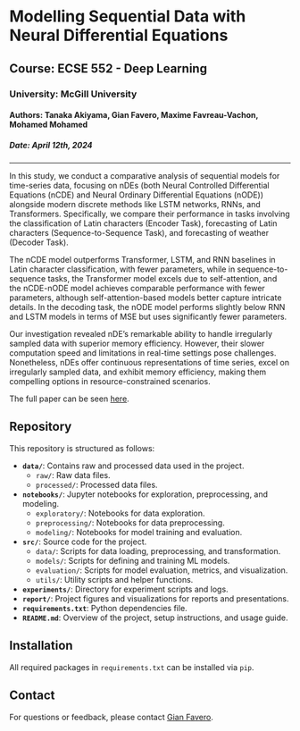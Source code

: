 # Modelling Sequential Data with Neural Differential Equations

## Course: ECSE 552 - Deep Learning

### University: McGill University

#### Authors: Tanaka Akiyama, Gian Favero, Maxime Favreau-Vachon, Mohamed Mohamed

##### Date: April 12th, 2024

---

In this study, we conduct a comparative analysis of sequential models for
time-series data, focusing on nDEs (both Neural Controlled Differential Equations (nCDE) and Neural Ordinary Differential Equations (nODE))
alongside modern discrete methods like LSTM networks, RNNs, and Transformers. Specifically, we compare their performance in tasks involving the classification of Latin characters (Encoder Task), forecasting of Latin characters (Sequence-to-Sequence Task), and forecasting of weather (Decoder Task). 

The nCDE model outperforms Transformer, LSTM, and RNN baselines in Latin character classification, with fewer parameters, while in sequence-to-sequence tasks, the Transformer model excels due to self-attention, and the nCDE-nODE model achieves comparable performance with fewer parameters, although self-attention-based models better capture intricate details. In the decoding task, the nODE model performs slightly below RNN and LSTM models in terms of MSE but uses significantly fewer parameters. 

Our investigation revealed nDE’s remarkable ability to handle irregularly sampled data with superior memory efficiency. However, their slower computation speed and limitations in real-time settings pose challenges. Nonetheless, nDEs offer continuous representations of time series, excel on irregularly sampled data, and exhibit memory efficiency, making them compelling options in resource-constrained scenarios.

The full paper can be seen [here](https://github.com/faverogian/nDEs/report/report.pdf).

## Repository

This repository is structured as follows:

- **`data/`**: Contains raw and processed data used in the project.
  - `raw/`: Raw data files.
  - `processed/`: Processed data files.
- **`notebooks/`**: Jupyter notebooks for exploration, preprocessing, and modeling.
  - `exploratory/`: Notebooks for data exploration.
  - `preprocessing/`: Notebooks for data preprocessing.
  - `modeling/`: Notebooks for model training and evaluation.
- **`src/`**: Source code for the project.
  - `data/`: Scripts for data loading, preprocessing, and transformation.
  - `models/`: Scripts for defining and training ML models.
  - `evaluation/`: Scripts for model evaluation, metrics, and visualization.
  - `utils/`: Utility scripts and helper functions.
- **`experiments/`**: Directory for experiment scripts and logs.
- **`report/`**: Project figures and visualizations for reports and presentations.
- **`requirements.txt`**: Python dependencies file.
- **`README.md`**: Overview of the project, setup instructions, and usage guide.

## Installation

All required packages in ```requirements.txt``` can be installed via ```pip```.

## Contact

For questions or feedback, please contact [Gian Favero](https://faverogian.github.io/).
